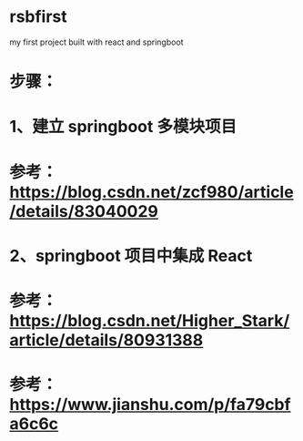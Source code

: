# rsbfirst
my first project built with react and springboot

# 步骤：
# 1、建立 springboot 多模块项目
# 参考：https://blog.csdn.net/zcf980/article/details/83040029
# 2、springboot 项目中集成 React
# 参考：https://blog.csdn.net/Higher_Stark/article/details/80931388
# 参考：https://www.jianshu.com/p/fa79cbfa6c6c